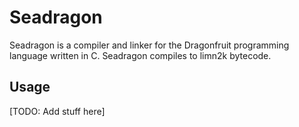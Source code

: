 # Seadragon

Seadragon is a compiler and linker for the Dragonfruit programming language written in C. Seadragon compiles to limn2k bytecode.

## Usage
[TODO: Add stuff here]

